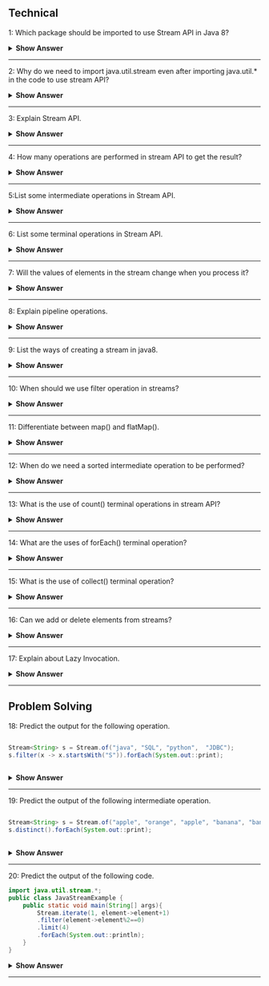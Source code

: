  ## Technical 
 
 1: Which package should be imported to use Stream API in Java 8?

 <details><summary><b> Show Answer</b></summary>

 We should import java.util.stream, which includes all the classes and interfaces used for functional-type operations. 

 </details>

 ---
 
 2: Why do we need to import java.util.stream even after importing java.util.* in the code to use stream API?

   <details><summary><b> Show Answer</b></summary>

  - java.util.* will import all the direct classes and interfaces but not sub-classes/sub-packages.
  - stream class resides in the sub package java.util.stream package so it will not be included in java.util.*.

  </details>

  ---
    
  3: Explain Stream API.
    
 <details><summary><b> Show Answer</b></summary>

 - Stream API is a collection of objects which can be processed to get the desired result. Example: If we want to filter the movies released in     
   2022 from the movie database.
 - A stream is a sequence of objects that supports various methods which can be pipelined to produce the desired result.
   The features of Java stream are –
   - A stream is not a data structure instead it takes input from the Collections, Arrays or I/O channels.
   - Streams don’t change the original data structure, they only provide the result as per the pipelined methods.
   - Each intermediate operation is lazily executed and returns a stream as a result, hence various intermediate operations can be pipelined.   
     Terminal operations mark the end of the stream and return the result.

  </details>

  ---
  
  4: How many operations are performed in stream API to get the result?

  <details><summary><b> Show Answer</b></summary>

- Two operations - Intermediate and terminal operations.
- Intermediate - will process the stream to get the result (like a filter, or map).
- Terminal - it is the end of the stream to return the result.

</details>

---
   
5:List some intermediate operations in Stream API.

 <details><summary><b> Show Answer</b></summary>
 These are some intermediate operations used in Stream API.
 ![image](https://user-images.githubusercontent.com/92523245/183340700-36890903-b56e-4875-b2c5-5f3b0e9e812b.png)

</details>

  ---
  
6: List some terminal operations in Stream API.

 <details><summary><b> Show Answer</b></summary>
 
 These are some terminal operations used in Stream API.

![image](https://user-images.githubusercontent.com/92523245/183340851-0d37a284-efa2-4743-b2e1-ae56137139f0.png)

</details>
  
  ---

7: Will the values of elements in the stream change when you process it?

 <details><summary><b> Show Answer</b></summary>

No.
  
 <details><summary><b> Explanation </b></summary>
  
Because stream API processes the elements as per pipelined operations without changing the values.

</details>
  
</details>
  
 ---

8: Explain pipeline operations.

 <details><summary><b> Show Answer</b></summary>

- Stream API will take the stream of elements as the source, performs a pipeline of operations, and returns the  result 
- A pipeline of operations consists of a source, zero or more intermediate operations(filter, sort, map), and a terminal operation.

</details>
  
 ---

9: List the ways of creating a stream in java8.

 <details><summary><b> Show Answer</b></summary>

- By creating Stream.of() method 
- Stream from a Collection using stream() & parallelStream() methods
- Stream from an Array using Arrays.stream()
- Stream using Stream.builder()
- By an Empty Stream using Stream.empty()
- Creating an infinite Stream using Stream.generate() method and Stream.iterate() method
- Creating Stream of a File

</details>

 ---
  
10: When should we use filter operation in streams?

 <details><summary><b> Show Answer</b></summary>

- When we need to process and return a stream from another stream that satisfies a given condition we use filters in intermediate operations.
- Example: Return the movie list released in 2022 from the movie database.

</details>
  
 ---

11: Differentiate between map() and flatMap().

 <details><summary><b> Show Answer</b></summary>

- map() - will work on the streams and transform the single input value into a single output.
- flatMap() - will work on the streams and transform the single input value into multiple outputs by flattening it.
- The primary difference between map() vs flatMap() is the return type of both methods.
-  map() is used for transformation only, but flatMap() is used for both transformation and flattening.

   ` flatMap() = map() + Flattening `

</details>

  ---
  
12: When do we need a sorted intermediate operation to be performed?

 <details><summary><b> Show Answer</b></summary>

- sorted can be used when we need to return the stream of elements in sorted order like sorting arrays.
- Example: return the student database sorted with their department ids.

</details>
  
---

13: What is the use of count() terminal operations in stream API?

 <details><summary><b> Show Answer</b></summary>
 
- The count() method returns the count of elements in a stream
- when we need the result of the stream to be finite numbers.
- Example: return the number of employees working in a particular department.

</details>
  
---

14: What are the uses of forEach() terminal operation?

 <details><summary><b> Show Answer</b></summary>

- When we need to iterate the elements in the stream.
- This is the only operation that returns void.
- It can directly call on collections or stream.

</details>

 ---
  
15: What is the use of collect() terminal operation?

 <details><summary><b> Show Answer</b></summary>

- When we need to convert the source stream into collections by using intermediate operations. 
- Result stream may be of the list, set, map, etc.

</details>
 
 ---

 16: Can we add or delete elements from streams?

  <details><summary><b> Show Answer</b></summary>

 No
  
   <details><summary><b> Explanation </b></summary>
    
    
 - we cannot add/ delete elements in the stream
 - we can only perform the operations on the stream
 - Stream does not store the data as well.

 </details>
    
   </details>
    
 ---
 
 17: Explain about Lazy Invocation.

 <details><summary><b> Show Answer</b></summary>

- Intermediate operations are lazy because they will be invoked if only required for the execution of terminal operations.
- But it is optimized and it can process large numbers of data with high performance.

</details>

  ---

## Problem Solving

18: Predict the output for the following operation.
 ``` java
 
Stream<String> s = Stream.of("java", "SQL", "python",  "JDBC");
 s.filter(x -> x.startsWith("S")).forEach(System.out::print);
  
 ```
  <details><summary><b> Show Answer</b></summary>

  returns SQL
   
  <details><summary><b> Explanation </b></summary>
   
 - Here we are using the filter to return the result of the element starting with "S".

 </details>
   
   </details>
   
  ---

 19: Predict the output of the following intermediate operation.
 ``` java

Stream<String> s = Stream.of("apple", "orange", "apple", "banana", "banana");
s.distinct().forEach(System.out::print);
   
 ```
 <details><summary><b> Show Answer</b></summary>

   returns appleorangebanana
  
 <details><summary><b> Explanation </b></summary>
  
- distinct()- will return a stream from the source stream removing the duplicate elements.
  
 </details>
  
   </details>
  
  ---


 20: Predict the output of the following code.

``` java
import java.util.stream.*;  
public class JavaStreamExample {  
    public static void main(String[] args){  
        Stream.iterate(1, element->element+1)  
        .filter(element->element%2==0)  
        .limit(4)  
        .forEach(System.out::println);  
    }  
}
```
 <details><summary><b> Show Answer</b></summary>
  
   2<br>
   4<br>
   6<br>
   8<br>
  
  <details><summary><b> Explanation </b></summary>
   
   - iterate () is used to iterate through the elements in the stream.
   - filter() used to apply the condition on the stream 
   - forEach() is used to return the result from the stream after iteration.
 
</details>
   
</details>
   
---


